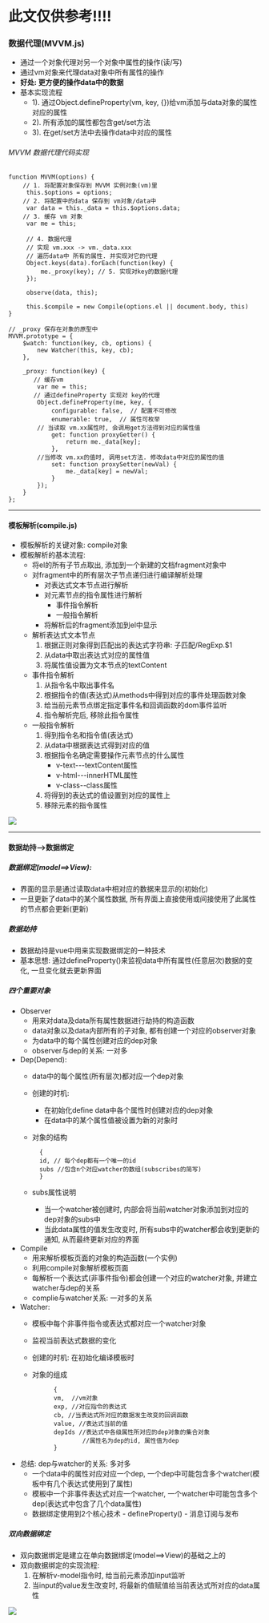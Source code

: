 # 此文仅供参考!!!!


### 数据代理(MVVM.js)
- 通过一个对象代理对另一个对象中属性的操作(读/写)
- 通过vm对象来代理data对象中所有属性的操作
- **好处: 更方便的操作data中的数据**
- 基本实现流程
  - 1). 通过Object.defineProperty(vm, key, {})给vm添加与data对象的属性对应的属性
  - 2). 所有添加的属性都包含get/set方法
  - 3). 在get/set方法中去操作data中对应的属性

###### MVVM 数据代理代码实现

    function MVVM(options) {
		// 1. 将配置对象保存到 MVVM 实例对象(vm)里
	     this.$options = options; 
		// 2. 将配置中的data 保存到 vm对象/data中
	     var data = this._data = this.$options.data; 
		// 3. 缓存 vm 对象
	     var me = this;  
	
	     // 4. 数据代理
	     // 实现 vm.xxx -> vm._data.xxx
	     // 遍历data中 所有的属性. 并实现对它的代理
	     Object.keys(data).forEach(function(key) {
	         me._proxy(key); // 5. 实现对key的数据代理
	     });
	
	     observe(data, this);
	
	     this.$compile = new Compile(options.el || document.body, this)
    }

	// _proxy 保存在对象的原型中
	MVVM.prototype = {
	    $watch: function(key, cb, options) {
	        new Watcher(this, key, cb);
	    },
	
	    _proxy: function(key) {
	       // 缓存vm
	        var me = this;
	       // 通过defineProperty 实现对 key的代理
	        Object.defineProperty(me, key, {
	            configurable: false,  // 配置不可修改
	            enumerable: true,  // 属性可枚举
			// 当读取 vm.xx属性时, 会调用get方法得到对应的属性值
	            get: function proxyGetter() { 
	                return me._data[key];
	            },
			//当修改 vm.xx的值时, 调用set方法. 修改data中对应的属性的值
	            set: function proxySetter(newVal) { 
	                me._data[key] = newVal;
	            }
	        });
	    }
	};

----------

####  模板解析(compile.js)
- 模板解析的关键对象: compile对象
- 模板解析的基本流程:
	- 将el的所有子节点取出, 添加到一个新建的文档fragment对象中
	- 对fragment中的所有层次子节点递归进行编译解析处理
	    - 对表达式文本节点进行解析
	    - 对元素节点的指令属性进行解析
	      	- 事件指令解析
	      	- 一般指令解析
	  	- 将解析后的fragment添加到el中显示
	- 解析表达式文本节点
	  	1. 根据正则对象得到匹配出的表达式字符串: 子匹配/RegExp.$1
	  	2. 从data中取出表达式对应的属性值
	  	3. 将属性值设置为文本节点的textContent
  	- 事件指令解析
	  	1. 从指令名中取出事件名
	  	2. 根据指令的值(表达式)从methods中得到对应的事件处理函数对象
	  	3. 给当前元素节点绑定指定事件名和回调函数的dom事件监听
	  	4. 指令解析完后, 移除此指令属性
  	- 一般指令解析
	  	1. 得到指令名和指令值(表达式)
	  	2. 从data中根据表达式得到对应的值
	  	3. 根据指令名确定需要操作元素节点的什么属性
		  	- v-text---textContent属性
		  	- v-html---innerHTML属性
		  	- v-class--class属性
	  	4. 将得到的表达式的值设置到对应的属性上
	  	5. 移除元素的指令属性
	  	
![](http://i.imgur.com/Y4mjoBj.png)

----------

#### 数据劫持-->数据绑定
##### 数据绑定(model==>View):
- 界面的显示是通过读取data中相对应的数据来显示的(初始化)
- 一旦更新了data中的某个属性数据, 所有界面上直接使用或间接使用了此属性的节点都会更新(更新)
##### 数据劫持
- 数据劫持是vue中用来实现数据绑定的一种技术
- 基本思想: 通过defineProperty()来监视data中所有属性(任意层次)数据的变化, 一旦变化就去更新界面
##### 四个重要对象 
- Observer
	- 用来对data及data所有属性数据进行劫持的构造函数
	- data对象以及data内部所有的子对象, 都有创建一个对应的observer对象
	- 为data中的每个属性创建对应的dep对象
	- observer与dep的关系: 一对多
- Dep(Depend):
    - data中的每个属性(所有层次)都对应一个dep对象
    - 创建的时机:
        - 在初始化define data中各个属性时创建对应的dep对象
        - 在data中的某个属性值被设置为新的对象时
	- 对象的结构
	

			{
			id, // 每个dep都有一个唯一的id
			subs //包含n个对应watcher的数组(subscribes的简写)
			}

	- subs属性说明
		- 当一个watcher被创建时, 内部会将当前watcher对象添加到对应的dep对象的subs中
		- 当此data属性的值发生改变时, 所有subs中的watcher都会收到更新的通知, 从而最终更新对应的界面
- Compile
	- 用来解析模板页面的对象的构造函数(一个实例)
	- 利用compile对象解析模板页面
	- 每解析一个表达式(非事件指令)都会创建一个对应的watcher对象, 并建立watcher与dep的关系
	- complie与watcher关系: 一对多的关系
- Watcher:
    - 模板中每个非事件指令或表达式都对应一个watcher对象
    - 监视当前表达式数据的变化
    - 创建的时机: 在初始化编译模板时
    - 对象的组成
    
				{
				vm,  //vm对象
				exp, //对应指令的表达式
				cb, //当表达式所对应的数据发生改变的回调函数
				value, //表达式当前的值
 				depIds //表达式中各级属性所对应的dep对象的集合对象
				        //属性名为dep的id, 属性值为dep
				}

- 总结: dep与watcher的关系: 多对多
     - 一个data中的属性对应对应一个dep, 一个dep中可能包含多个watcher(模板中有几个表达式使用到了属性)
     - 模板中一个非事件表达式对应一个watcher, 一个watcher中可能包含多个dep(表达式中包含了几个data属性)
     - 数据绑定使用到2个核心技术
	       - defineProperty()
	       - 消息订阅与发布
##### 双向数据绑定
- 双向数据绑定是建立在单向数据绑定(model==>View)的基础之上的
- 双向数据绑定的实现流程:
    1. 在解析v-model指令时, 给当前元素添加input监听
    2. 当input的value发生改变时, 将最新的值赋值给当前表达式所对应的data属性


![](http://i.imgur.com/tjPAdtT.png)